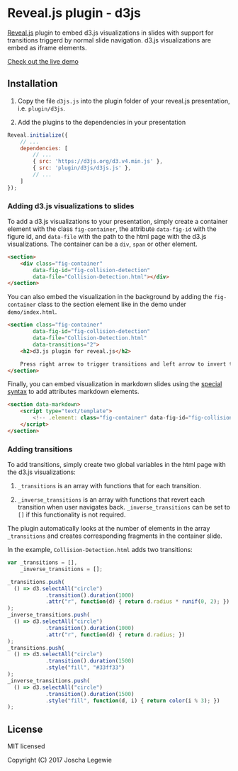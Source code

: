 # Reveal.js plugin - d3js

[Reveal.js](https://github.com/hakimel/reveal.js) plugin to embed d3.js visualizations in slides
with support for transitions triggerd by normal slide navigation. d3.js visualizations are embed as
iframe elements.

[Check out the live demo](http://jlegewie.github.io/reveal.js-d3js-plugin/demo/index.html)


## Installation

1. Copy the file `d3js.js` into the plugin folder of your reveal.js presentation, i.e. `plugin/d3js`.

2. Add the plugins to the dependencies in your presentation

```javascript
Reveal.initialize({
	// ...
	dependencies: [
		// ... 
		{ src: 'https://d3js.org/d3.v4.min.js' },
		{ src: 'plugin/d3js/d3js.js' },
		// ... 
	]
});
```

### Adding d3.js visualizations to slides

To add a d3.js visualizations to your presentation, simply create a container element with the
class `fig-container`, the attribute `data-fig-id` with the figure id, and `data-file` with the
path to the html page with the d3.js visualizations. The container can be a `div`, `span` or other
element.

```html
<section>
    <div class="fig-container"
        data-fig-id="fig-collision-detection"
        data-file="Collision-Detection.html"></div>
</section>
```

You can also embed the visualization in the background by adding the `fig-container` class to
the section element like in the demo under `demo/index.html`.

```html
<section class="fig-container"
        data-fig-id="fig-collision-detection"
        data-file="Collision-Detection.html"
        data-transitions="2">
    <h2>d3.js plugin for reveal.js</h2>

    Press right arrow to trigger transitions and left arrow to invert transition.
</section>
```

Finally, you can embed visualization in markdown slides using the
[special syntax](https://github.com/hakimel/reveal.js/#element-attributes) to add attributes
markdown elements.

```html
<section data-markdown>
    <script type="text/template">
        <!-- .element: class="fig-container" data-fig-id="fig-collision-detection" data-file="Collision-Detection.html"-->
    </script>
</section>
```

### Adding transitions

To add transitions, simply create two global variables in the html page with the d3.js
visualizations:

1. `_transitions` is an array with functions that for each transition.

2. `_inverse_transitions` is an array with functions that revert each transition when user
navigates back. `_inverse_transitions` can be set to `[]` if this functionality is not required.

The plugin automatically looks at the number of elements in the array `_transitions` and creates
corresponding fragments in the container slide.

In the example, `Collision-Detection.html` adds two transitions:

```javascript
var _transitions = [],
    _inverse_transitions = [];

_transitions.push(
  () => d3.selectAll("circle")
 			.transition().duration(1000)
 			.attr("r", function(d) { return d.radius * runif(0, 2); })
);
_inverse_transitions.push(
  () => d3.selectAll("circle")
  			.transition().duration(1000)
  			.attr("r", function(d) { return d.radius; })
);
_transitions.push(
  () => d3.selectAll("circle")
  			.transition().duration(1500)
  			.style("fill", "#33ff33")
);
_inverse_transitions.push(
  () => d3.selectAll("circle")
  			.transition().duration(1500)
  			.style("fill", function(d, i) { return color(i % 3); })
);
```


## License

MIT licensed

Copyright (C) 2017 Joscha Legewie
